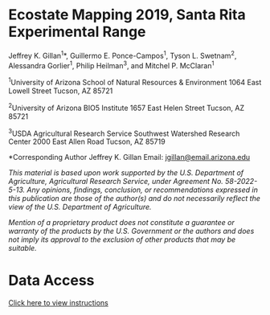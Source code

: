 # Ecostate Mapping 2019, Santa Rita Experimental Range

Jeffrey K. Gillan<sup>1</sup>*, Guillermo E. Ponce-Campos<sup>1</sup>, Tyson L. Swetnam<sup>2</sup>, Alessandra Gorlier<sup>1</sup>, Philip Heilman<sup>3</sup>, and Mitchel P. McClaran<sup>1</sup>

<sup>1</sup>University of Arizona 
School of Natural Resources & Environment
1064 East Lowell Street
Tucson, AZ 85721

<sup>2</sup>University of Arizona
BIO5 Institute 
1657 East Helen Street
Tucson, AZ 85721

<sup>3</sup>USDA Agricultural Research Service 
Southwest Watershed Research Center
2000 East Allen Road
Tucson, AZ 85719

*Corresponding Author
Jeffrey K. Gillan
Email: jgillan@email.arizona.edu

_This material is based upon work supported by the U.S. Department of Agriculture, Agricultural Research Service, under Agreement No. 58-2022-5-13. Any opinions, findings, conclusion, or recommendations expressed in this publication are those of the author(s) and do not necessarily reflect the view of the U.S. Department of Agriculture._

_Mention of a proprietary product does not constitute a guarantee or warranty of the products by the U.S. Government or the authors and does not imply its approval to the exclusion of other products that may be suitable._ 

# Data Access

[Click here to view instructions](./data)
